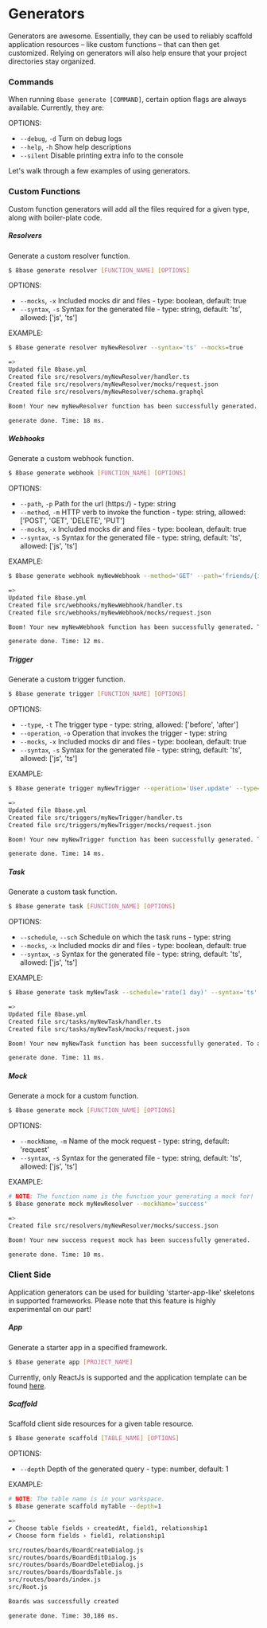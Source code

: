 # Generators

Generators are awesome. Essentially, they can be used to reliably scaffold application resources – like custom functions – that can then get customized. Relying on generators will also help ensure that your project directories stay organized.

### Commands
When running `8base generate [COMMAND]`, certain option flags are always available. Currently, they are:

OPTIONS:  
* `--debug`, `-d`  	Turn on debug logs                                                     
* `--help`, `-h` 	Show help descriptions
* `--silent` 	    Disable printing extra info to the console

Let's walk through a few examples of using generators.

### Custom Functions
Custom function generators will add all the files required for a given type, along with boiler-plate code.

##### Resolvers
Generate a custom resolver function.

```sh
$ 8base generate resolver [FUNCTION_NAME] [OPTIONS]
```

OPTIONS:
* `--mocks`, `-x`	Included mocks dir and files - type: boolean, default: true
* `--syntax`, `-s`  Syntax for the generated file - type: string, default: 'ts', allowed: ['js', 'ts']

EXAMPLE: 
```sh
$ 8base generate resolver myNewResolver --syntax='ts' --mocks=true

=>
Updated file 8base.yml
Created file src/resolvers/myNewResolver/handler.ts
Created file src/resolvers/myNewResolver/mocks/request.json
Created file src/resolvers/myNewResolver/schema.graphql

Boom! Your new myNewResolver function has been successfully generated. To add any required settings, check out its configuration block in your projects 8base.yml file.

generate done. Time: 18 ms.
```

##### Webhooks
Generate a custom webhook function.

```sh
$ 8base generate webhook [FUNCTION_NAME] [OPTIONS]
```

OPTIONS:
* `--path`, `-p`    Path for the url (https:<endpoint>/<PATH>) - type: string
* `--method`, `-m`  HTTP verb to invoke the function - type: string, allowed: ['POST', 'GET', 'DELETE', 'PUT']
* `--mocks`, `-x`	Included mocks dir and files - type: boolean, default: true
* `--syntax`, `-s`  Syntax for the generated file - type: string, default: 'ts', allowed: ['js', 'ts']

EXAMPLE: 
```sh
$ 8base generate webhook myNewWebhook --method='GET' --path='friends/{id}' --syntax='ts' --mocks=true

=>
Updated file 8base.yml
Created file src/webhooks/myNewWebhook/handler.ts
Created file src/webhooks/myNewWebhook/mocks/request.json

Boom! Your new myNewWebhook function has been successfully generated. To add any required settings, check out its configuration block in your projects 8base.yml file.

generate done. Time: 12 ms.
```

##### Trigger
Generate a custom trigger function.

```sh
$ 8base generate trigger [FUNCTION_NAME] [OPTIONS]
```

OPTIONS:
* `--type`, `-t` 	   	The trigger type - type: string, allowed: ['before', 'after']
* `--operation`, `-o`   Operation that invokes the trigger - type: string
* `--mocks`, `-x`		Included mocks dir and files - type: boolean, default: true
* `--syntax`, `-s`  	Syntax for the generated file - type: string, default: 'ts', allowed: ['js', 'ts']

EXAMPLE:
```sh
$ 8base generate trigger myNewTrigger --operation='User.update' --type='after' --syntax='ts' --mocks=true

=>
Updated file 8base.yml
Created file src/triggers/myNewTrigger/handler.ts
Created file src/triggers/myNewTrigger/mocks/request.json

Boom! Your new myNewTrigger function has been successfully generated. To add any required settings, check out its configuration block in your projects 8base.yml file.

generate done. Time: 14 ms.
```

##### Task
Generate a custom task function.

```sh
$ 8base generate task [FUNCTION_NAME] [OPTIONS]
```

OPTIONS:
* `--schedule`, `--sch`  Schedule on which the task runs - type: string
* `--mocks`, `-x`		Included mocks dir and files - type: boolean, default: true
* `--syntax`, `-s`  	Syntax for the generated file - type: string, default: 'ts', allowed: ['js', 'ts']

EXAMPLE:
```sh
$ 8base generate task myNewTask --schedule='rate(1 day)' --syntax='ts' --mocks=true

=>
Updated file 8base.yml
Created file src/tasks/myNewTask/handler.ts
Created file src/tasks/myNewTask/mocks/request.json

Boom! Your new myNewTask function has been successfully generated. To add any required settings, check out its configuration block in your projects 8base.yml file.

generate done. Time: 11 ms.
```

##### Mock
Generate a mock for a custom function.

```sh
$ 8base generate mock [FUNCTION_NAME] [OPTIONS]
```

OPTIONS:
* `--mockName`, `-m`    Name of the mock request - type: string, default: 'request'
* `--syntax`, `-s`  	Syntax for the generated file - type: string, default: 'ts', allowed: ['js', 'ts']

EXAMPLE:
```sh
# NOTE: The function name is the function your generating a mock for!
$ 8base generate mock myNewResolver --mockName='success'

=>
Created file src/resolvers/myNewResolver/mocks/success.json

Boom! Your new success request mock has been successfully generated.

generate done. Time: 10 ms.
```

### Client Side
Application generators can be used for building 'starter-app-like' skeletons in supported frameworks. Please note that this feature is highly experimental on our part!

##### App
Generate a starter app in a specified framework.

```sh
$ 8base generate app [PROJECT_NAME]
```

Currently, only ReactJs is supported and the application template can be found [here](https://github.com/8base/react-app-starter).

##### Scaffold
Scaffold client side resources for a given table resource.

```sh
$ 8base generate scaffold [TABLE_NAME] [OPTIONS]
```

OPTIONS:
* `--depth`	Depth of the generated query - type: number, default: 1

EXAMPLE:
```sh
# NOTE: The table name is in your workspace.
$ 8base generate scaffold myTable --depth=1

=>
✔ Choose table fields › createdAt, field1, relationship1
✔ Choose form fields › field1, relationship1

src/routes/boards/BoardCreateDialog.js
src/routes/boards/BoardEditDialog.js
src/routes/boards/BoardDeleteDialog.js
src/routes/boards/BoardsTable.js
src/routes/boards/index.js
src/Root.js

Boards was successfully created

generate done. Time: 30,186 ms.
```
